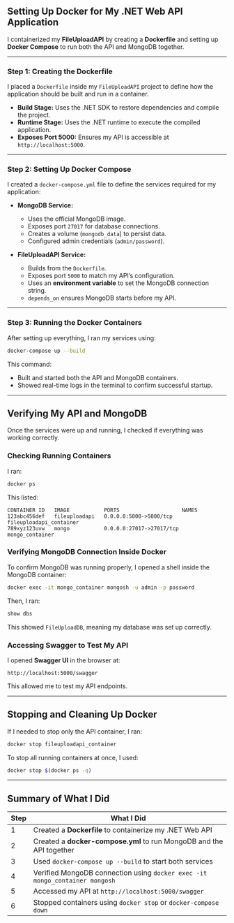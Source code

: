 ## **Setting Up Docker for My .NET Web API Application**  
I containerized my **FileUploadAPI** by creating a **Dockerfile** and setting up **Docker Compose** to run both the API and MongoDB together.  

---

### **Step 1: Creating the Dockerfile**  
I placed a `Dockerfile` inside my `FileUploadAPI` project to define how the application should be built and run in a container.  

- **Build Stage:** Uses the .NET SDK to restore dependencies and compile the project.  
- **Runtime Stage:** Uses the .NET runtime to execute the compiled application.  
- **Exposes Port 5000:** Ensures my API is accessible at `http://localhost:5000`.  

---

### **Step 2: Setting Up Docker Compose**  
I created a `docker-compose.yml` file to define the services required for my application:  

- **MongoDB Service:**  
  - Uses the official MongoDB image.  
  - Exposes port `27017` for database connections.  
  - Creates a volume (`mongodb_data`) to persist data.  
  - Configured admin credentials (`admin/password`).  

- **FileUploadAPI Service:**  
  - Builds from the `Dockerfile`.  
  - Exposes port `5000` to match my API’s configuration.  
  - Uses an **environment variable** to set the MongoDB connection string.  
  - `depends_on` ensures MongoDB starts before my API.  

---

### **Step 3: Running the Docker Containers**  
After setting up everything, I ran my services using:  

```sh
docker-compose up --build
```  

This command:  
- Built and started both the API and MongoDB containers.  
- Showed real-time logs in the terminal to confirm successful startup.  

---

## **Verifying My API and MongoDB**  
Once the services were up and running, I checked if everything was working correctly.  

### **Checking Running Containers**  
I ran:  
```sh
docker ps
```  
This listed:  
```
CONTAINER ID   IMAGE           PORTS                    NAMES  
123abc456def   fileuploadapi   0.0.0.0:5000->5000/tcp   fileuploadapi_container  
789xyz123uvw   mongo           0.0.0.0:27017->27017/tcp mongo_container  
```  

### **Verifying MongoDB Connection Inside Docker**  
To confirm MongoDB was running properly, I opened a shell inside the MongoDB container:  
```sh
docker exec -it mongo_container mongosh -u admin -p password
```  
Then, I ran:  
```sh
show dbs
```  
This showed `FileUploadDB`, meaning my database was set up correctly.  

### **Accessing Swagger to Test My API**  
I opened **Swagger UI** in the browser at:  
```
http://localhost:5000/swagger
```  
This allowed me to test my API endpoints.  

---

## **Stopping and Cleaning Up Docker**  
If I needed to stop only the API container, I ran:  
```sh
docker stop fileuploadapi_container
```  
To stop all running containers at once, I used:  
```sh
docker stop $(docker ps -q)
```  

---

## **Summary of What I Did**  

| **Step** | **What I Did** |  
|----------|----------------|  
| 1 | Created a **Dockerfile** to containerize my .NET Web API |  
| 2 | Created a **docker-compose.yml** to run MongoDB and the API together |  
| 3 | Used `docker-compose up --build` to start both services |  
| 4 | Verified MongoDB connection using `docker exec -it mongo_container mongosh` |  
| 5 | Accessed my API at `http://localhost:5000/swagger` |  
| 6 | Stopped containers using `docker stop` or `docker-compose down` |  

